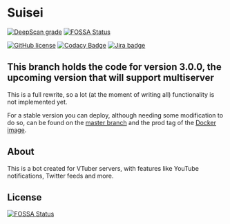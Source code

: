 # Suisei
[![DeepScan grade](https://deepscan.io/api/teams/10262/projects/15756/branches/320567/badge/grade.svg)](https://deepscan.io/dashboard#view=project&tid=10262&pid=15756&bid=320567)[![FOSSA Status](https://app.fossa.com/api/projects/git%2Bgithub.com%2FHoloRes%2Fsuisei.svg?type=shield)](https://app.fossa.com/projects/git%2Bgithub.com%2FHoloRes%2Fsuisei?ref=badge_shield)

[![GitHub license](https://img.shields.io/github/license/HoloRes/suisei-mic)](https://github.com/HoloRes/suisei-mic/blob/master/LICENSE)
[![Codacy Badge](https://app.codacy.com/project/badge/Grade/b51d4f31ca6747d983303a10c17fcb9f)](https://www.codacy.com/gh/HoloRes/suisei-mic/dashboard?utm_source=github.com&amp;utm_medium=referral&amp;utm_content=HoloRes/suisei-mic&amp;utm_campaign=Badge_Grade)
[![Jira badge](https://img.shields.io/badge/-Jira-blue?style=flat&logo=jira)](https://holores.atlassian.net/browse/SUI)

## This branch holds the code for version 3.0.0, the upcoming version that will support multiserver
This is a full rewrite, so a lot (at the moment of writing all) functionality is not implemented yet.

For a stable version you can deploy, although needing some modification to do so, can be found on the [master branch](https://github.com/HoloRes/suisei/tree/master) and the prod tag of the [Docker image](https://github.com/orgs/HoloRes/packages?repo_name=suisei).

## About
This is a bot created for VTuber servers, with features like YouTube notifications, Twitter feeds and more.


## License
[![FOSSA Status](https://app.fossa.com/api/projects/git%2Bgithub.com%2FHoloRes%2Fsuisei.svg?type=large)](https://app.fossa.com/projects/git%2Bgithub.com%2FHoloRes%2Fsuisei?ref=badge_large)